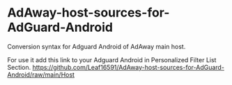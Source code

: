 # AdAway-host-sources-for-AdGuard-Android
Conversion syntax for Adguard Android of AdAway main host.

For use it add this link to your Adguard Android in Personalized Filter List Section.
https://github.com/Leaf16591/AdAway-host-sources-for-AdGuard-Android/raw/main/Host
